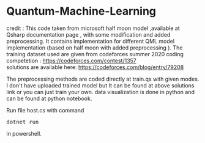 # Quantum-Machine-Learning
credit : This code taken from microsoft half moon model ,available at Qsharp documentation page , with some modification and added preprocessing.
It contains implementation for different QML model implementation (based on half moon with added preprocessing ).
The training dataset used are given from codeforces summer 2020 coding competetion : https://codeforces.com/contest/1357              
solutions are available here: https://codeforces.com/blog/entry/79208


The preprocessing methods are coded directly at train.qs with given modes.
I don't have uploaded trained model but It can be found at above solutions link or you can just train your own. data visualization is done in python and can be found at python notebook.

Run file host.cs with command <pre>dotnet run</pre> in powershell.
